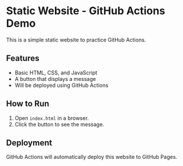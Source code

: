 # Static Website - GitHub Actions Demo

This is a simple static website to practice GitHub Actions.

## Features
- Basic HTML, CSS, and JavaScript
- A button that displays a message
- Will be deployed using GitHub Actions

## How to Run
1. Open `index.html` in a browser.
2. Click the button to see the message.

## Deployment
GitHub Actions will automatically deploy this website to GitHub Pages.
